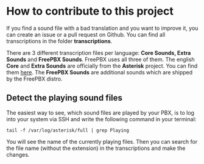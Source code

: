 # How to contribute to this project

If you find a sound file with a bad translation and you want to improve it, you can create an issue or a pull request on Github. You can find all transcriptions in the folder **transcriptions**.

There are 3 different transcription files per language: **Core Sounds, Extra Sounds** and **FreePBX Sounds**. FreePBX uses all three of them. The english **Core** and **Extra Sounds** are officially from the **Asterisk** project. You can find them [here](https://downloads.asterisk.org/pub/telephony/sounds/). The **FreePBX Sounds** are additional sounds which are shipped by the FreePBX distro.

## Detect the playing sound files

The easiest way to see, which sound files are played by your PBX, is to log into your system via SSH and write the following command in your terminal:

```
tail -f /var/log/asterisk/full | grep Playing
```

You will see the name of the currently playing files. Then you can search for the file name (without the extension) in the transcriptions and make the changes.
